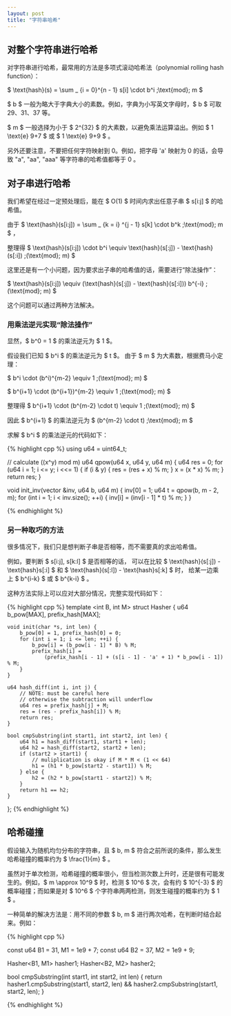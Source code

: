 ```yaml
---
layout: post
title: "字符串哈希"
---
```


## 对整个字符串进行哈希

对字符串进行哈希，最常用的方法是多项式滚动哈希法（polynomial rolling hash function）：

$ \text{hash}(s) = \sum _ {i = 0}^{n - 1} s[i] \cdot b^i \;\text{mod}\; m $

$ b $ 一般为略大于字典大小的素数。例如，字典为小写英文字母时，$ b $ 可取 29、31、37 等。

$ m $ 一般选择为小于 $ 2^{32} $ 的大素数，以避免乘法运算溢出。例如 $ 1 \text{e} 9+7 $ 或 $ 1 \text{e} 9+9 $ 。

另外还要注意，不要把任何字符映射到 0。例如，把字母 'a' 映射为 0 的话，会导致 "a", "aa", "aaa" 等字符串的哈希值都等于 0 。

## 对子串进行哈希

我们希望在经过一定预处理后，能在 $ O(1) $ 时间内求出任意子串 $ s[i:j] $ 的哈希值。

由于 $ \text{hash}(s[i:j]) = \sum _ {k = i} ^{j - 1} s[k] \cdot b^k \;\text{mod}\; m $ ，

整理得 $ \text{hash}(s[i:j]) \cdot b^i \equiv \text{hash}(s[:j]) - \text{hash}(s[:i]) \;(\text{mod}\; m) $

这里还是有一个小问题，因为要求出子串的哈希值的话，需要进行“除法操作”：

$ \text{hash}(s[i:j]) \equiv (\text{hash}(s[:j]) - \text{hash}(s[:i])) b^{-i} \;(\text{mod}\; m) $

这个问题可以通过两种方法解决。

### 用乘法逆元实现“除法操作”

显然，$ b^0 = 1 $ 的乘法逆元为 $ 1 $。

假设我们已知 $ b^i $ 的乘法逆元为 $ t $。
由于 $ m $ 为大素数，根据费马小定理：

$ b^i \cdot (b^i)^{m-2} \equiv 1 \;(\text{mod}\; m) $

$ b^{i+1} \cdot (b^{i+1})^{m-2} \equiv 1 \;(\text{mod}\; m) $

整理得 $ b^{i+1} \cdot (b^{m-2} \cdot t) \equiv 1 \;(\text{mod}\; m) $

因此 $ b^{i+1} $ 的乘法逆元为 $ (b^{m-2} \cdot t) \;\text{mod}\; m $

求解 $ b^i $ 的乘法逆元的代码如下：

{% highlight cpp %}
using u64 = uint64_t;

// calculate ((x^y) mod m)
u64 qpow(u64 x, u64 y, u64 m) {
    u64 res = 0;
    for (u64 i = 1; i <= y; i <<= 1) {
        if (i & y) {
            res = (res + x) % m;
        }
        x = (x * x) % m;
    }
    return res;
}

void init_inv(vector<u64> &inv, u64 b, u64 m) {
    inv[0] = 1; 
    u64 t = qpow(b, m - 2, m);
    for (int i = 1; i < inv.size(); ++i) {
        inv[i] = (inv[i - 1] * t) % m;
    }
}


{% endhighlight %}


### 另一种取巧的方法

很多情况下，我们只是想判断子串是否相等，而不需要真的求出哈希值。

例如，要判断 $ s[i:j], s[k:l] $ 是否相等的话，
可以在比较 $ \text{hash}(s[:j]) - \text{hash}s[:i] $ 
和 $ \text{hash}(s[:l]) - \text{hash}s[:k] $ 时，
给某一边乘上 $ b^{i-k} $ 或 $ b^{k-i} $ 。

这种方法实际上可以应对大部分情况，完整实现代码如下：

{% highlight cpp %}
template <int B, int M>
struct Hasher {
    u64 b_pow[MAX], prefix_hash[MAX];

    void init(char *s, int len) {
        b_pow[0] = 1, prefix_hash[0] = 0;
        for (int i = 1; i <= len; ++i) {
            b_pow[i] = (b_pow[i - 1] * B) % M;
            prefix_hash[i] =
                (prefix_hash[i - 1] + (s[i - 1] - 'a' + 1) * b_pow[i - 1]) % M;
        }
    }

    u64 hash_diff(int i, int j) {
        // NOTE: must be careful here
        // otherwise the subtraction will underflow
        u64 res = prefix_hash[j] + M;
        res = (res - prefix_hash[i]) % M;
        return res;
    }

    bool cmpSubstring(int start1, int start2, int len) {
        u64 h1 = hash_diff(start1, start1 + len);
        u64 h2 = hash_diff(start2, start2 + len);
        if (start2 > start1) {
            // muliplication is okay if M * M < (1 << 64)
            h1 = (h1 * b_pow[start2 - start1]) % M;
        } else {
            h2 = (h2 * b_pow[start1 - start2]) % M;
        }
        return h1 == h2;
    }
};
{% endhighlight %}

## 哈希碰撞

假设输入为随机均匀分布的字符串，且 $ b, m $ 符合之前所说的条件，那么发生哈希碰撞的概率约为 $ \frac{1}{m} $ 。

虽然对于单次检测，哈希碰撞的概率很小，但当检测次数上升时，还是很有可能发生的。例如，$ m \approx 10^9 $ 时，检测 $ 10^6 $ 次，会有约 $ 10^{-3} $ 的概率碰撞；而如果是对 $ 10^6 $ 个字符串两两检测，则发生碰撞的概率约为 $ 1 $ 。

一种简单的解决方法是：用不同的参数 $ b, m $ 进行两次哈希，在判断时结合起来。例如：

{% highlight cpp %}

const u64 B1 = 31, M1 = 1e9 + 7;
const u64 B2 = 37, M2 = 1e9 + 9;

Hasher<B1, M1> hasher1;
Hasher<B2, M2> hasher2;

bool cmpSubstring(int start1, int start2, int len) {
    return hasher1.cmpSubstring(start1, start2, len) &&
           hasher2.cmpSubstring(start1, start2, len);
}

{% endhighlight %}
